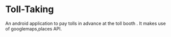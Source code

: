 # Toll-Taking
An android application to pay tolls in advance at the toll booth . It makes use of googlemaps,places API.</br>
